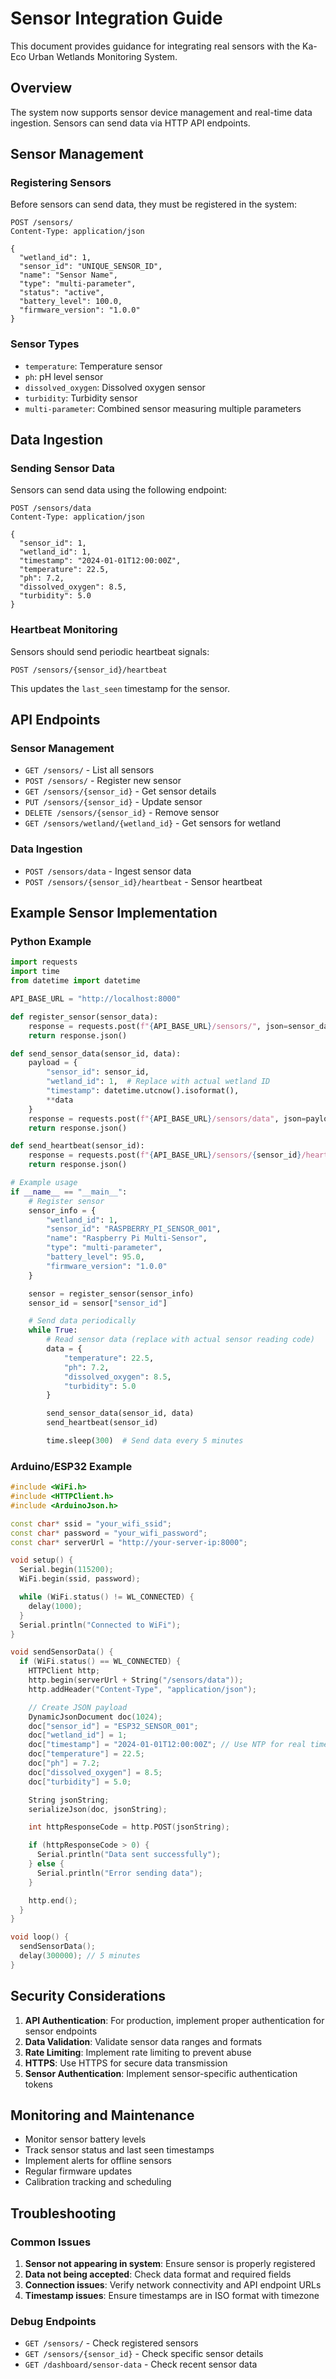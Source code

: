 # Sensor Integration Guide

This document provides guidance for integrating real sensors with the Ka-Eco Urban Wetlands Monitoring System.

## Overview

The system now supports sensor device management and real-time data ingestion. Sensors can send data via HTTP API endpoints.

## Sensor Management

### Registering Sensors

Before sensors can send data, they must be registered in the system:

```http
POST /sensors/
Content-Type: application/json

{
  "wetland_id": 1,
  "sensor_id": "UNIQUE_SENSOR_ID",
  "name": "Sensor Name",
  "type": "multi-parameter",
  "status": "active",
  "battery_level": 100.0,
  "firmware_version": "1.0.0"
}
```

### Sensor Types

- `temperature`: Temperature sensor
- `ph`: pH level sensor
- `dissolved_oxygen`: Dissolved oxygen sensor
- `turbidity`: Turbidity sensor
- `multi-parameter`: Combined sensor measuring multiple parameters

## Data Ingestion

### Sending Sensor Data

Sensors can send data using the following endpoint:

```http
POST /sensors/data
Content-Type: application/json

{
  "sensor_id": 1,
  "wetland_id": 1,
  "timestamp": "2024-01-01T12:00:00Z",
  "temperature": 22.5,
  "ph": 7.2,
  "dissolved_oxygen": 8.5,
  "turbidity": 5.0
}
```

### Heartbeat Monitoring

Sensors should send periodic heartbeat signals:

```http
POST /sensors/{sensor_id}/heartbeat
```

This updates the `last_seen` timestamp for the sensor.

## API Endpoints

### Sensor Management
- `GET /sensors/` - List all sensors
- `POST /sensors/` - Register new sensor
- `GET /sensors/{sensor_id}` - Get sensor details
- `PUT /sensors/{sensor_id}` - Update sensor
- `DELETE /sensors/{sensor_id}` - Remove sensor
- `GET /sensors/wetland/{wetland_id}` - Get sensors for wetland

### Data Ingestion
- `POST /sensors/data` - Ingest sensor data
- `POST /sensors/{sensor_id}/heartbeat` - Sensor heartbeat

## Example Sensor Implementation

### Python Example

```python
import requests
import time
from datetime import datetime

API_BASE_URL = "http://localhost:8000"

def register_sensor(sensor_data):
    response = requests.post(f"{API_BASE_URL}/sensors/", json=sensor_data)
    return response.json()

def send_sensor_data(sensor_id, data):
    payload = {
        "sensor_id": sensor_id,
        "wetland_id": 1,  # Replace with actual wetland ID
        "timestamp": datetime.utcnow().isoformat(),
        **data
    }
    response = requests.post(f"{API_BASE_URL}/sensors/data", json=payload)
    return response.json()

def send_heartbeat(sensor_id):
    response = requests.post(f"{API_BASE_URL}/sensors/{sensor_id}/heartbeat")
    return response.json()

# Example usage
if __name__ == "__main__":
    # Register sensor
    sensor_info = {
        "wetland_id": 1,
        "sensor_id": "RASPBERRY_PI_SENSOR_001",
        "name": "Raspberry Pi Multi-Sensor",
        "type": "multi-parameter",
        "battery_level": 95.0,
        "firmware_version": "1.0.0"
    }

    sensor = register_sensor(sensor_info)
    sensor_id = sensor["sensor_id"]

    # Send data periodically
    while True:
        # Read sensor data (replace with actual sensor reading code)
        data = {
            "temperature": 22.5,
            "ph": 7.2,
            "dissolved_oxygen": 8.5,
            "turbidity": 5.0
        }

        send_sensor_data(sensor_id, data)
        send_heartbeat(sensor_id)

        time.sleep(300)  # Send data every 5 minutes
```

### Arduino/ESP32 Example

```cpp
#include <WiFi.h>
#include <HTTPClient.h>
#include <ArduinoJson.h>

const char* ssid = "your_wifi_ssid";
const char* password = "your_wifi_password";
const char* serverUrl = "http://your-server-ip:8000";

void setup() {
  Serial.begin(115200);
  WiFi.begin(ssid, password);

  while (WiFi.status() != WL_CONNECTED) {
    delay(1000);
  }
  Serial.println("Connected to WiFi");
}

void sendSensorData() {
  if (WiFi.status() == WL_CONNECTED) {
    HTTPClient http;
    http.begin(serverUrl + String("/sensors/data"));
    http.addHeader("Content-Type", "application/json");

    // Create JSON payload
    DynamicJsonDocument doc(1024);
    doc["sensor_id"] = "ESP32_SENSOR_001";
    doc["wetland_id"] = 1;
    doc["timestamp"] = "2024-01-01T12:00:00Z"; // Use NTP for real timestamp
    doc["temperature"] = 22.5;
    doc["ph"] = 7.2;
    doc["dissolved_oxygen"] = 8.5;
    doc["turbidity"] = 5.0;

    String jsonString;
    serializeJson(doc, jsonString);

    int httpResponseCode = http.POST(jsonString);

    if (httpResponseCode > 0) {
      Serial.println("Data sent successfully");
    } else {
      Serial.println("Error sending data");
    }

    http.end();
  }
}

void loop() {
  sendSensorData();
  delay(300000); // 5 minutes
}
```

## Security Considerations

1. **API Authentication**: For production, implement proper authentication for sensor endpoints
2. **Data Validation**: Validate sensor data ranges and formats
3. **Rate Limiting**: Implement rate limiting to prevent abuse
4. **HTTPS**: Use HTTPS for secure data transmission
5. **Sensor Authentication**: Implement sensor-specific authentication tokens

## Monitoring and Maintenance

- Monitor sensor battery levels
- Track sensor status and last seen timestamps
- Implement alerts for offline sensors
- Regular firmware updates
- Calibration tracking and scheduling

## Troubleshooting

### Common Issues

1. **Sensor not appearing in system**: Ensure sensor is properly registered
2. **Data not being accepted**: Check data format and required fields
3. **Connection issues**: Verify network connectivity and API endpoint URLs
4. **Timestamp issues**: Ensure timestamps are in ISO format with timezone

### Debug Endpoints

- `GET /sensors/` - Check registered sensors
- `GET /sensors/{sensor_id}` - Check specific sensor details
- `GET /dashboard/sensor-data` - Check recent sensor data